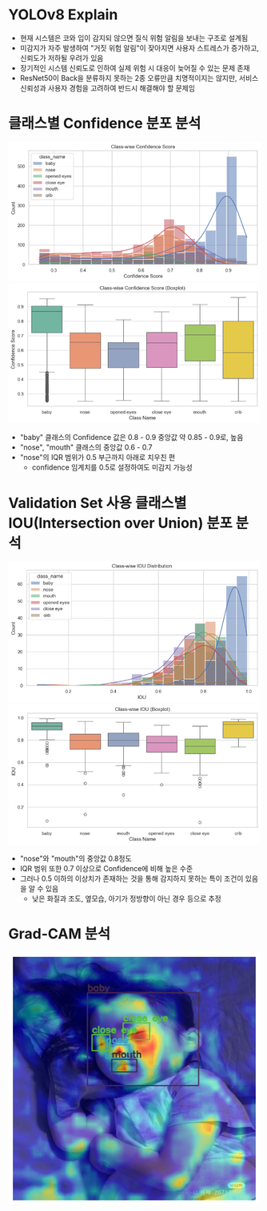 # YOLOv8 Explain
- 현재 시스템은 코와 입이 감지되 않으면 질식 위험 알림을 보내는 구조로 설계됨
- 미감지가 자주 발생하여 "거짓 위험 알림"이 잦아지면 사용자 스트레스가 증가하고, 신뢰도가 저하될 우려가 있음
- 장기적인 시스템 신뢰도로 인하여 실제 위험 시 대응이 늦어질 수 있는 문제 존재
- ResNet50이 Back을 분류하지 못하는 2종 오류만큼 치명적이지는 않지만, 서비스 신뢰성과 사용자 경험을 고려하여 반드시 해결해야 할 문제임

# 클래스별 Confidence 분포 분석
![alt text](image-2.png)
![alt text](image-1.png)

- "baby" 클래스의 Confidence 값은 0.8 - 0.9 중앙값 약 0.85 - 0.9로, 높음
- "nose", "mouth" 클래스의 중앙값 0.6 - 0.7
- "nose"의 IQR 범위가 0.5 부근까지 아래로 치우친 편 
    - confidence 임계치를 0.5로 설정하여도 미감지 가능성 

# Validation Set 사용 클래스별 IOU(Intersection over Union) 분포 분석
![alt text](image-3.png)
![alt text](image-4.png)

- "nose"와 "mouth"의 중앙값 0.8정도
- IQR 범위 또한 0.7 이상으로 Confidence에 비해 높은 수준
- 그러나 0.5 이하의 이상치가 존재하는 것을 통해 감지하지 못하는 특이 조건이 있음을 알 수 있음
    - 낮은 화질과 조도, 옆모습, 아기가 정방향이 아닌 경우 등으로 추정 

# Grad-CAM 분석

![alt text](image.png)